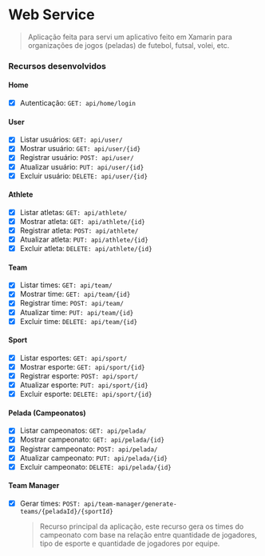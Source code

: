 # Web Service

> Aplicação feita para servi um aplicativo feito em Xamarin para organizações de jogos (peladas) de futebol, futsal, volei, etc.

### Recursos desenvolvidos

#### Home
 - [X] Autenticação:  ```GET: api/home/login```
#### User
 - [X] Listar usuários:  ```GET: api/user/```
 - [X] Mostrar usuário:  ```GET: api/user/{id}```
 - [X] Registrar usuário: ```POST: api/user/```
 - [X] Atualizar usuário:  ```PUT: api/user/{id}```
 - [X] Excluir usuário:  ```DELETE: api/user/{id}```
#### Athlete
 - [X] Listar atletas:  ```GET: api/athlete/```
 - [X] Mostrar atleta:  ```GET: api/athlete/{id}```
 - [X] Registrar atleta: ```POST: api/athlete/```
 - [X] Atualizar atleta:  ```PUT: api/athlete/{id}```
 - [X] Excluir atleta:  ```DELETE: api/athlete/{id}```
#### Team
 - [X] Listar times:  ```GET: api/team/```
 - [X] Mostrar time:  ```GET: api/team/{id}```
 - [X] Registrar time: ```POST: api/team/```
 - [X] Atualizar time:  ```PUT: api/team/{id}```
 - [X] Excluir time:  ```DELETE: api/team/{id}```
#### Sport
 - [X] Listar esportes:  ```GET: api/sport/```
 - [X] Mostrar esporte:  ```GET: api/sport/{id}```
 - [X] Registrar esporte: ```POST: api/sport/```
 - [X] Atualizar esporte:  ```PUT: api/sport/{id}```
 - [X] Excluir esporte:  ```DELETE: api/sport/{id}```
#### Pelada (Campeonatos)
 - [X] Listar campeonatos:  ```GET: api/pelada/```
 - [X] Mostrar campeonato:  ```GET: api/pelada/{id}```
 - [X] Registrar campeonato: ```POST: api/pelada/```
 - [X] Atualizar campeonato:  ```PUT: api/pelada/{id}```
 - [X] Excluir campeonato:  ```DELETE: api/pelada/{id}```
#### Team Manager
 - [X] Gerar times:  ```POST: api/team-manager/generate-teams/{peladaId}/{sportId}```
	 >Recurso principal da aplicação, este recurso gera os times do campeonato com base na relação entre quantidade de jogadores, tipo de esporte e quantidade de jogadores por equipe.
 


